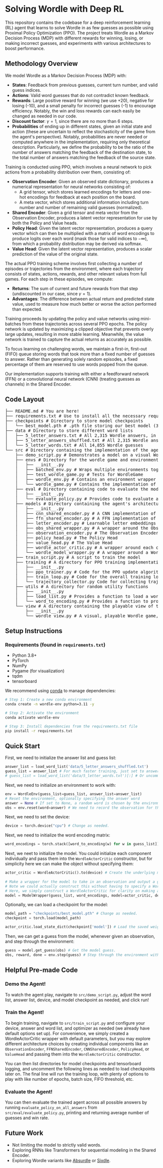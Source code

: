 # Solving Wordle with Deep RL

This repository contains the codebase for a deep reinforcement learning (RL) agent that learns to solve Wordle in as few guesses as possible using Proximal Policy Optimization (PPO). The project treats Wordle as a Markov Decision Process (MDP) with different rewards for winning, losing, or making incorrect guesses, and experiments with various architectures to boost performance.

## Methodology Overview

We model Wordle as a Markov Decision Process (MDP) with:
- **States**: Feedback from previous guesses, current turn number, and valid guess indices.
- **Actions**: Valid word guesses that do not contradict known feedback.
- **Rewards**: Large positive reward for winning (we use +20), negative for losing (-10), and a small penalty for incorrect guesses (-1) to encourage efficiency. Notably, the win and loss rewards can each easily be changed as needed in our code.
- **Discount factor**: $\gamma = 1$, since there are no more than 6 steps.
- **Probabilities** of ending up in different states, given an initial state and action (these are uncertain to reflect the stochasticity of the game from the agent's perspective). Notably, probabilities are never needed or computed anywhere in the implementation, requiring only theoretical description. Particularly, we define the probability to be the ratio of the number of answers matching the feedback of the destination state, to the total number of answers matching the feedback of the source state.

Training is conducted using PPO, which involves a neural network to pick actions from a probability distribution over them, consisting of:
- **Observation Encoder**: Given an observed state dictionary, produces a numerical representation for neural networks consisting of:
  - A grid tensor, which stores learned encodings for letters and one-hot encodings for feedback at each position on the board.
  - A meta vector, which stores additional information including turn number and number of remaining valid guesses (normalized).
- **Shared Encoder**: Given a grid tensor and meta vector from the Observation Encoder, produces a latent vector representation for use by both the Policy and Value heads.
- **Policy Head**: Given the latent vector representation, produces a query vector which can then be multiplied with a matrix of word encodings to produce logits over each word (mask those for valid indices to $- \infty$), from which a probability distribution may be derived via softmax.
- **Value Head**: Given the latent vector representation, produces a scalar prediction of the value of the original state.

The actual PPO training scheme involves first collecting a number of episodes or trajectories from the environment, where each trajectory consists of states, actions, rewards, and other relevant values from full games. For each step in these episodes, we compute:

- **Returns**: The sum of current and future rewards from that step (undiscounted in our case, since $\gamma = 1$).
- **Advantages**: The difference between actual return and predicted state value, used to measure how much better or worse the action performed than expected.
  
Training proceeds by updating the policy and value networks using mini-batches from these trajectories across several PPO epochs. The policy network is updated by maximizing a clipped objective that prevents overly large updates, resulting in more stable learning. Meanwhile, the value network is trained to capture the actual returns as accurately as possible.

To focus learning on challenging words, we maintain a first-in, first-out (FIFO) queue storing words that took more than a fixed number of guesses to answer. Rather than generating solely random episodes, a fixed percentage of them are reserved to use words popped from the queue.

Our implementation supports training with either a feedforward network (FFN) or a convolutional neural network (CNN) (treating guesses as channels) in the Shared Encoder.

## Code Layout
<pre>
├── README.md # You are here!
├── requirements.txt # Use to install all the necessary requirements
├── checkpoints # Directory to store model checkpoints
│   └── best_model.pth # .pth file storing our best model (3.63 guesses per word, 99.5% win rate)
├── data # Directory to store different word lists
│   ├── 5_letter_answers.txt # All 2,315 Wordle answers, in alphabetical order
│   ├── 5_letter_answers_shuffled.txt # All 2,315 Wordle answers, in random order
│   └── 5_letter_words.txt # All 14,855 Wordle guesses
└── src # Directory containing the implementation of the agent, game, and environment
    ├── demo_script.py # Demonstrates a model on a visual Wordle game
    ├── envs # Directory for the wordle game and environment
    │   ├── __init__.py
    │   ├── batched_env.py # Wraps multiple environments together in a batch for faster training
    │   ├── test_wordle_game.py # Tests for WordleGame
    │   ├── wordle_env.py # Contains an environment wrapper for Wordle, for agent interaction
    │   └── wordle_game.py # Contains the implementation of Wordle, as class WordleGame
    ├── eval # Directory containing code to evaluate the model
    │   ├── __init__.py
    │   └── evaluate_policy.py # Provides code to evaluate a model's average guesses and win rate
    ├── models # Directory containing the agent's architectural implementation
    │   ├── __init__.py
    │   ├── cnn_shared_encoder.py # A CNN implementation of the Shared Encoder
    │   ├── ffn_shared_encoder.py # A FFN implementation of the Shared Encoder
    │   ├── letter_encoder.py # Learnable letter embeddings
    │   ├── obs_shared_wrapper.py # A wrapper around the Observation and Shared Encoder
    │   ├── observation_encoder.py # The Observation Encoder
    │   ├── policy_head.py # The Policy Head
    │   ├── value_head.py # The Value Head
    │   ├── wordle_actor_critic.py # A wrapper around each component of the model architecture, which produces logits and predicted values when given batched observations
    │   └── wordle_model_wrapper.py # A wrapper around a WordleActorCritic, which simply produces a human-readable guess any time it's given an observation
    ├── train_script.py # A script to train the model
    ├── training # A directory for PPO training implementation
    │   ├── __init__.py
    │   ├── ppo_trainer.py # Code for the PPO update algorithm
    │   ├── train_loop.py # Code for the overall training loop
    │   └── trajectory_collector.py Code for collecting trajectories for PPO training
    ├── utils # A directory for random utility functions
    │   ├── __init__.py
    │   ├── load_list.py # Provides a function to load a word file into a list of strings
    │   └── word_to_encoding.py # Provides a function to produce an encoding for a word as a concatenation of its one-hot letter encodings
    └── view # A directory containing the playable view of the Wordle game
        ├── __init__.py
        └── wordle_view.py # A visual, playable Wordle game, which a human can interact with by running the main function
</pre>

## Setup Instructions

### Requirements (found in `requirements.txt`)
- Python 3.8+
- PyTorch
- NumPy
- Pygame (for visualization)
- tqdm
- tensorboard

We recommend using [conda](https://docs.conda.io/en/latest/) to manage dependencies:
```bash
# Step 1: Create a new conda environment
conda create -n wordle-env python=3.11 -y

# Step 2: Activate the environment
conda activate wordle-env

# Step 3: Install dependencies from the requirements.txt file
pip install -r requirements.txt
```

## Quick Start

First, we need to initialize the answer list and guess list:
```python
answer_list = load_word_list('data/5_letter_answers_shuffled.txt')
guess_list = answer_list # For much faster training, just set to answer list
# guess_list = load_word_list('data/5_letter_words.txt')[:] # Or uncomment to use all 14,855 guess words.
```

Next, we need to initialize an environment to work with:
```python
env = WordleEnv(guess_list=guess_list, answer_list=answer_list)
# Reset the environment, optionally specifying the answer word
answer = None # If set to None, a random word is chosen by the environment. Otherwise, the environment will use the given word.
obs = env.reset(word=answer) # We need to record the observation for the model to know what to do.
```

Next, we need to set the device:
```python
device = torch.device("cpu") # Change as needed.
```

Next, we need to initialize the word encoding matrix:
```python
word_encodings = torch.stack([word_to_encoding(w) for w in guess_list]).to(device)  # shape: [vocab_size, 130]
```

Next, we neet to initialize the model. You could initialize each component individually and pass them into the ```WordleActorCritic``` constructor, but for simplicity here we can make the object without specifying them:
```python
actor_critic = WordleActorCritic().to(device) # Create the underlying model.
    
# Make a wrapper for the model to take in an observation and output a guess (rather than logits and a value prediction).
# Note we could actually construct this without having to specify a WordleActorCritic (it would make one automatically with default params, in that case).
# Here, we simply construct a WordleActorCritic for clarity on making an underlying model - which is necessary for training.
model = ModelWrapper(guess_list, word_encodings, model=actor_critic, device=device)
```

Optionally, we can load a checkpoint for the model:
```python
model_path = "checkpoints/best_model.pth" # Change as needed.
checkpoint = torch.load(model_path)

actor_critic.load_state_dict(checkpoint['model']) # Load the saved weights.
```

Then, we can get a guess from the model, whenever given an observation, and step through the environment:
```python
guess = model.get_guess(obs) # Get the model guess.
obs, reward, done = env.step(guess) # Step through the environment with the guess, getting the new observation, reward, and whether the game ended.
```

## Helpful Pre-made Code

### Demo the Agent!
To watch the agent play, navigate to `src/demo_script.py`, adjust the word list, answer list, device, and model checkpoint as needed, and click run!

### Train the Agent!
To begin training, navigate to `src/train_script.py` and configure your device, answer and word list, and optimizer as needed (we already have default options set up). For convenience, we simply created a WordleActorCritic wrapper with default parameters, but you may explore different architecture choices by creating individual components like an ```ObservationEncoder```, ```FFNSharedEncoder```, ```CNNSharedEncoder```, ```PolicyHead```, or ```ValueHead``` and passing them into the ```WordleActorCritic``` constructor.

You can then list directories for model checkpoints and tensorboard logging, and uncomment the following lines as needed to load checkpoints later on. The final line will run the training loop, with plenty of options to play with like number of epochs, batch size, FIFO threshold, etc.

### Evaluate the Agent!
You can then evaluate the trained agent across all possible answers by running `evaluate_policy_on_all_answers` from ` src/eval/evaluate_policy.py`, printing and returning average number of guesses and win rate.

## Future Work
- Not limiting the model to strictly valid words.
- Exploring RNNs like Transformers for sequential modeling in the Shared Encoder.
- Exploring Wordle variants like [Absurdle](https://qntm.org/files/absurdle/absurdle.html) or [Sixdle](https://word.rodeo/sixdle/).
